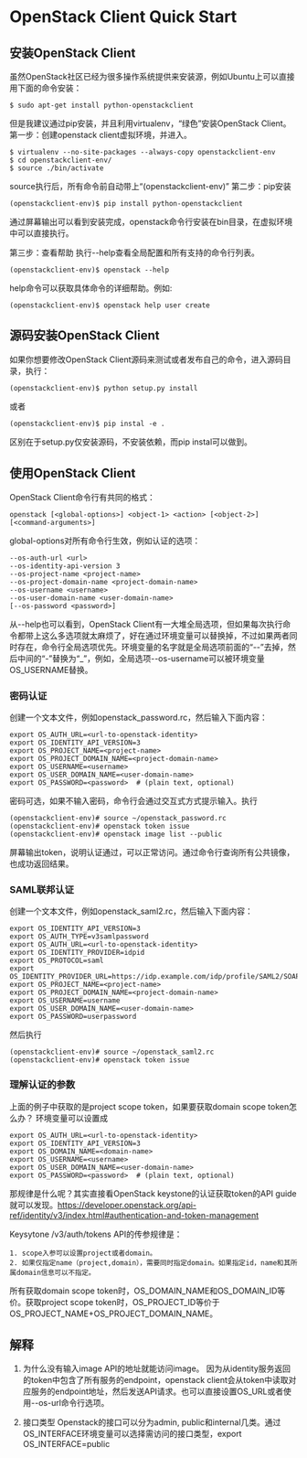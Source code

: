 # OpenStack Client Quick Start

## 安装OpenStack Client
虽然OpenStack社区已经为很多操作系统提供来安装源，例如Ubuntu上可以直接用下面的命令安装：

    $ sudo apt-get install python-openstackclient
但是我建议通过pip安装，并且利用virtualenv，“绿色”安装OpenStack Client。
第一步：创建openstack client虚拟环境，并进入。

    $ virtualenv --no-site-packages --always-copy openstackclient-env
    $ cd openstackclient-env/
    $ source ./bin/activate
source执行后，所有命令前自动带上“(openstackclient-env)”
第二步：pip安装

    (openstackclient-env)$ pip install python-openstackclient
通过屏幕输出可以看到安装完成，openstack命令行安装在bin目录，在虚拟环境中可以直接执行。

第三步：查看帮助
执行--help查看全局配置和所有支持的命令行列表。

    (openstackclient-env)$ openstack --help
help命令可以获取具体命令的详细帮助。例如:

    (openstackclient-env)$ openstack help user create

## 源码安装OpenStack Client
如果你想要修改OpenStack Client源码来测试或者发布自己的命令，进入源码目录，执行：

    (openstackclient-env)$ python setup.py install
 或者
 
    (openstackclient-env)$ pip instal -e .
区别在于setup.py仅安装源码，不安装依赖，而pip instal可以做到。

## 使用OpenStack Client
OpenStack Client命令行有共同的格式：

    openstack [<global-options>] <object-1> <action> [<object-2>] [<command-arguments>]
global-options对所有命令行生效，例如认证的选项：    
    
    --os-auth-url <url>
    --os-identity-api-version 3
    --os-project-name <project-name>
    --os-project-domain-name <project-domain-name>
    --os-username <username>
    --os-user-domain-name <user-domain-name>
    [--os-password <password>]
从--help也可以看到，OpenStack Client有一大堆全局选项，但如果每次执行命令都带上这么多选项就太麻烦了，好在通过环境变量可以替换掉，不过如果两者同时存在，命令行全局选项优先。环境变量的名字就是全局选项前面的“--”去掉，然后中间的“-”替换为“_”，例如，全局选项--os-username可以被环境变量OS_USERNAME替换。

### 密码认证
创建一个文本文件，例如openstack_password.rc，然后输入下面内容：

    export OS_AUTH_URL=<url-to-openstack-identity>
    export OS_IDENTITY_API_VERSION=3
    export OS_PROJECT_NAME=<project-name>
    export OS_PROJECT_DOMAIN_NAME=<project-domain-name>
    export OS_USERNAME=<username>
    export OS_USER_DOMAIN_NAME=<user-domain-name>
    export OS_PASSWORD=<password>  # (plain text, optional)
密码可选，如果不输入密码，命令行会通过交互式方式提示输入。执行

    (openstackclient-env)# source ~/openstack_password.rc
    (openstackclient-env)# openstack token issue
    (openstackclient-env)# openstack image list --public
屏幕输出token，说明认证通过，可以正常访问。通过命令行查询所有公共镜像，也成功返回结果。

### SAML联邦认证
创建一个文本文件，例如openstack_saml2.rc，然后输入下面内容：

    export OS_IDENTITY_API_VERSION=3
    export OS_AUTH_TYPE=v3samlpassword
    export OS_AUTH_URL=<url-to-openstack-identity>
    export OS_IDENTITY_PROVIDER=idpid
    export OS_PROTOCOL=saml
    export OS_IDENTITY_PROVIDER_URL=https://idp.example.com/idp/profile/SAML2/SOAP/ECP
    export OS_PROJECT_NAME=<project-name>
    export OS_PROJECT_DOMAIN_NAME=<project-domain-name>
    export OS_USERNAME=username
    export OS_USER_DOMAIN_NAME=<user-domain-name>
    export OS_PASSWORD=userpassword
然后执行

    (openstackclient-env)# source ~/openstack_saml2.rc
    (openstackclient-env)# openstack token issue

### 理解认证的参数
上面的例子中获取的是project scope token，如果要获取domain scope token怎么办？
环境变量可以设置成

    export OS_AUTH_URL=<url-to-openstack-identity>
    export OS_IDENTITY_API_VERSION=3
    export OS_DOMAIN_NAME=<domain-name>
    export OS_USERNAME=<username>
    export OS_USER_DOMAIN_NAME=<user-domain-name>
    export OS_PASSWORD=<password>  # (plain text, optional)
那规律是什么呢？其实直接看OpenStack keystone的认证获取token的API guide就可以发现。https://developer.openstack.org/api-ref/identity/v3/index.html#authentication-and-token-management

Keysytone /v3/auth/tokens API的传参规律是：

    1. scope入参可以设置project或者domain。
    2. 如果仅指定name（project,domain），需要同时指定domain。如果指定id，name和其所属domain信息可以不指定。
所有获取domain scope token时，OS_DOMAIN_NAME和OS_DOMAIN_ID等价。获取project scope token时，OS_PROJECT_ID等价于OS_PROJECT_NAME+OS_PROJECT_DOMAIN_NAME。


## 解释
1. 为什么没有输入image API的地址就能访问image。
   因为从identity服务返回的token中包含了所有服务的endpoint，openstack client会从token中读取对应服务的endpoint地址，然后发送API请求。也可以直接设置OS_URL或者使用--os-url命令行选项。
   
2. 接口类型
    Openstack的接口可以分为admin, public和internal几类。通过OS_INTERFACE环境变量可以选择需访问的接口类型，export OS_INTERFACE=public
